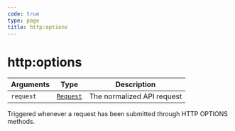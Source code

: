 ```yaml
---
code: true
type: page
title: http:options
---
```


# http:options

<SinceBadge version="1.2.0" />

| Arguments | Type                                                           | Description                |
| --------- | -------------------------------------------------------------- | -------------------------- |
| `request` | [`Request`](/core/1/plugins/plugin-context/constructors/request) | The normalized API request |

Triggered whenever a request has been submitted through HTTP OPTIONS methods.
